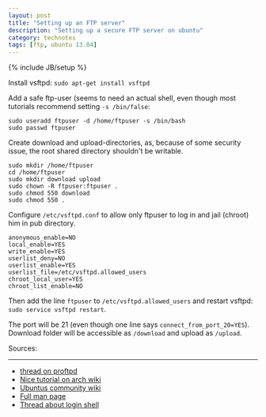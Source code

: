 ```yaml
---
layout: post
title: "Setting up an FTP server"
description: "Setting up a secure FTP server on ubuntu"
category: technotes
tags: [ftp, ubuntu 13.04]
---
```

{% include JB/setup %}

Install vsftpd: `sudo apt-get install vsftpd`

Add a safe ftp-user (seems to need an actual shell,
even though most tutorials recommend setting `-s /bin/false`:

    sudo useradd ftpuser -d /home/ftpuser -s /bin/bash
    sudo passwd ftpuser

Create download and upload-directories, as, because of some security issue,
the root shared directory shouldn't be writable.

    sudo mkdir /home/ftpuser
    cd /home/ftpuser
    sudo mkdir download upload
    sudo chown -R ftpuser:ftpuser .
    sudo chmod 550 download
    sudo chmod 550 .

Configure `/etc/vsftpd.conf` to allow only ftpuser to log in
and jail (chroot) him in pub directory.

    anonymous_enable=NO
    local_enable=YES
    write_enable=YES
    userlist_deny=NO
    userlist_enable=YES
    userlist_file=/etc/vsftpd.allowed_users
    chroot_local_user=YES
    chroot_list_enable=NO

Then add the line `ftpuser` to `/etc/vsftpd.allowed_users`
and restart vsftpd: `sudo service vsftpd restart`.

The port will be 21 (even though one line says `connect_from_port_20=YES`).
Download folder will be accessible as `/download` and upload as `/upload`.

Sources:

- - -

* [thread on proftpd](http://ubuntuforums.org/showthread.php?t=79588)
* [Nice tutorial on arch wiki](https://wiki.archlinux.org/index.php/Very_Secure_FTP_Daemon)
* [Ubuntus community wiki](https://help.ubuntu.com/community/vsftpd)
* [Full man page](http://vsftpd.beasts.org/vsftpd_conf.html)
* [Thread about login shell](http://ubuntuforums.org/showthread.php?t=1961286)

